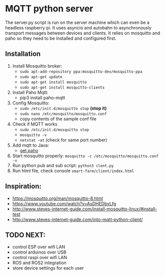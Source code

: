 # MQTT python server

The server.py script is run on the server machine which can even be a headless raspberry pi. It uses asyncio and autobahn to asynchronously transport messages between devices and clients. It relies on mosquitto and paho so they need to be installed and configured first.

## Installation

1. Install Mosquitto broker:
   - ```sudo apt-add-repository ppa:mosquitto-dev/mosquitto-ppa```
   - ```sudo apt-get update```
   - ```sudo apt-get install mosquitto```
   - ```sudo apt-get install mosquitto-clients```
2. Install Paho Mqtt:
   - pip3 install paho-mqtt
3. Config Mosquitto:
   - ```sudo /etc/init.d/mosquitto stop```  __(stop it)__
   - ```sudo nano /etc/mosquitto/mosquitto.conf```
   - copy contents of the sample conf file 
4. Check if MQTT works
   - ```sudo /etc/init.d/mosquitto stop```
   - ```mosquitto -v```
   - ```netstat –at```  (check for same port number)
5. Add mqtt to Java:
   - [get paho](https://www.eclipse.org/paho/)
6. Start mosquitto properly:            ```mosquitto -c /etc/mosquitto/mosquitto.conf -v```
7. Run python pub and sub script:       ```python3 clent.py```
8. Run html file, check console         ```smart-farm/client/index.html```



## Inspiration:

  - https://mosquitto.org/man/mosquitto-8.html
  - https://www.youtube.com/watch?v=AsDHEDbyLfg
  - http://www.steves-internet-guide.com/install-mosquitto-linux/#install-test
  - http://www.steves-internet-guide.com/into-mqtt-python-client/



## TODO NEXT:


- control ESP over wifi LAN
- control arduinos over USB
- control raspi over wifi LAN
- ROS and ROS2 integration
- store device settings for each user